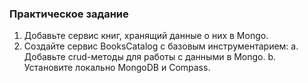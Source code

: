 ### Практическое задание

1. Добавьте сервис книг, хранящий данные о них в Mongo.
2. Создайте сервис BooksCatalog с базовым инструментарием:
    a. Добавьте crud-методы для работы с данными в Mongo.
    b. Установите локально MongoDB и Compass.
